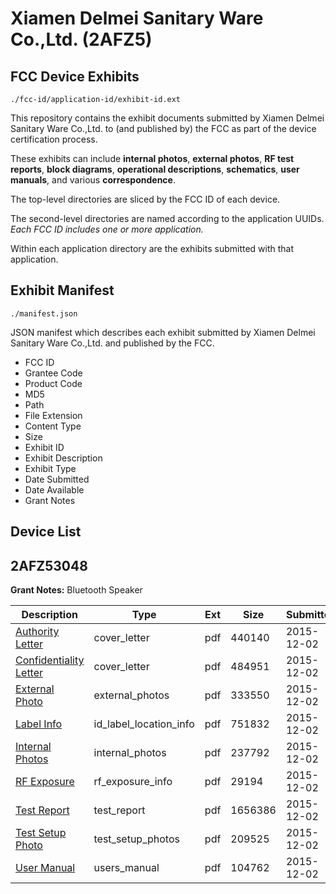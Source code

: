 # Xiamen Delmei Sanitary Ware Co.,Ltd. (2AFZ5)
## FCC Device Exhibits

```
./fcc-id/application-id/exhibit-id.ext
```

This repository contains the exhibit documents submitted by Xiamen Delmei Sanitary Ware Co.,Ltd. to (and published by) the FCC as part of the device certification process.

These exhibits can include **internal photos**, **external photos**, **RF test reports**, **block diagrams**, **operational descriptions**, **schematics**, **user manuals**, and various **correspondence**.

The top-level directories are sliced by the FCC ID of each device.

The second-level directories are named according to the application UUIDs. *Each FCC ID includes one or more application.*

Within each application directory are the exhibits submitted with that application. 

## Exhibit Manifest

```
./manifest.json
```

JSON manifest which describes each exhibit submitted by Xiamen Delmei Sanitary Ware Co.,Ltd. and published by the FCC.

- FCC ID
- Grantee Code
- Product Code
- MD5
- Path
- File Extension
- Content Type
- Size
- Exhibit ID
- Exhibit Description
- Exhibit Type
- Date Submitted
- Date Available
- Grant Notes

## Device List
## 2AFZ53048
**Grant Notes:** Bluetooth Speaker

| Description | Type | Ext | Size | Submitted | Available |
| ----------- | ---- | --- | ---- | --------- | --------- |
| [Authority Letter](2AFZ53048/62b1992201589ca8ccb1fa3bf12ec75b/2828270.pdf) | cover_letter | pdf | 440140 | 2015-12-02 | 2015-12-02 |
| [Confidentiality Letter](2AFZ53048/62b1992201589ca8ccb1fa3bf12ec75b/2828271.pdf) | cover_letter | pdf | 484951 | 2015-12-02 | 2015-12-02 |
| [External Photo](2AFZ53048/62b1992201589ca8ccb1fa3bf12ec75b/2828272.pdf) | external_photos | pdf | 333550 | 2015-12-02 | 2015-12-02 |
| [Label Info](2AFZ53048/62b1992201589ca8ccb1fa3bf12ec75b/2828275.pdf) | id_label_location_info | pdf | 751832 | 2015-12-02 | 2015-12-02 |
| [Internal Photos](2AFZ53048/62b1992201589ca8ccb1fa3bf12ec75b/2828274.pdf) | internal_photos | pdf | 237792 | 2015-12-02 | 2015-12-02 |
| [RF Exposure](2AFZ53048/62b1992201589ca8ccb1fa3bf12ec75b/2828273.pdf) | rf_exposure_info | pdf | 29194 | 2015-12-02 | 2015-12-02 |
| [Test Report](2AFZ53048/62b1992201589ca8ccb1fa3bf12ec75b/2828276.pdf) | test_report | pdf | 1656386 | 2015-12-02 | 2015-12-02 |
| [Test Setup Photo](2AFZ53048/62b1992201589ca8ccb1fa3bf12ec75b/2828277.pdf) | test_setup_photos | pdf | 209525 | 2015-12-02 | 2015-12-02 |
| [User Manual](2AFZ53048/62b1992201589ca8ccb1fa3bf12ec75b/2828278.pdf) | users_manual | pdf | 104762 | 2015-12-02 | 2015-12-02 |
